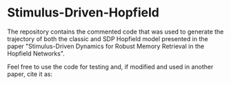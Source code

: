 # Stimulus-Driven-Hopfield
The repository contains the commented code that was used to generate the trajectory of both the classic and SDP Hopfield model presented in the paper "Stimulus-Driven Dynamics for Robust Memory Retrieval in the Hopfield Networks".

Feel free to use the code for testing and, if modified and used in another paper, cite it as:


